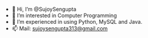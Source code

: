 - 👋 Hi, I’m @SujoySengupta
- 👀 I’m interested in Computer Programming 
- 🌱 I’m experienced in using Python, MySQL and Java.
- 📫 Mail: sujoysengupta313@gmail.com

<!---
SujoySengupta/SujoySengupta is a ✨ special ✨ repository because its `README.md` (this file) appears on your GitHub profile.
You can click the Preview link to take a look at your changes.
--->
